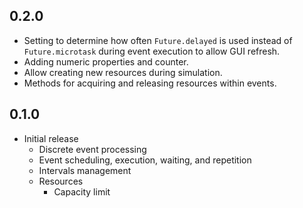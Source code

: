 ## 0.2.0

* Setting to determine how often `Future.delayed` is used instead of `Future.microtask` during event execution to allow GUI refresh.
* Adding numeric properties and counter.
* Allow creating new resources during simulation.
* Methods for acquiring and releasing resources within events.

## 0.1.0

* Initial release
  * Discrete event processing
  * Event scheduling, execution, waiting, and repetition
  * Intervals management
  * Resources
    * Capacity limit